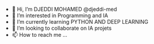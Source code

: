 - 👋 Hi, I’m DJEDDI MOHAMED @djeddi-med
- 👀 I’m interested in Programming and IA
- 🌱 I’m currently learning PYTHON AND DEEP LEARNING
- 💞️ I’m looking to collaborate on IA projets
- 📫 How to reach me ...

<!---
djeddi-med/djeddi-med is a ✨ special ✨ repository because its `README.md` (this file) appears on your GitHub profile.
You can click the Preview link to take a look at your changes.
--->
